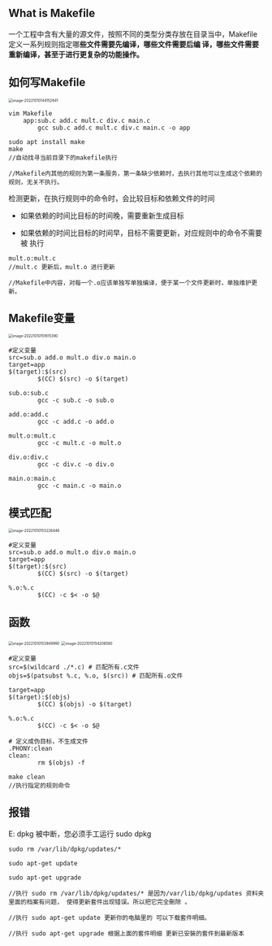 ## What is Makefile

一个工程中含有大量的源文件，按照不同的类型分类存放在目录当中，Makefile定义一系列规则指定哪**些文件需要先编译，哪些文件需要后编 译，哪些文件需要重新编译，甚至于进行更复杂的功能操作。**

## 如何写Makefile

<img src="http://pic.shixiaocaia.fun/202210101441561.png" alt="image-20221010144152641" style="zoom: 50%;" />

```shell
vim Makefile
	app:sub.c add.c mult.c div.c main.c
        gcc sub.c add.c mult.c div.c main.c -o app
        
sudo apt install make
make
//自动找寻当前目录下的makefile执行

//Makefile内其他的规则为第一条服务，第一条缺少依赖时，去执行其他可以生成这个依赖的规则，无关不执行。
```

检测更新，在执行规则中的命令时，会比较目标和依赖文件的时间

- 如果依赖的时间比目标的时间晚，需要重新生成目标 

- 如果依赖的时间比目标的时间早，目标不需要更新，对应规则中的命令不需要被
  执行

```shell
mult.o:mult.c
//mult.c 更新后，mult.o 进行更新

//Makefile中内容，对每一个.o应该单独写单独编译，便于某一个文件更新时，单独维护更新。
```

## Makefile变量

<img src="http://pic.shixiaocaia.fun/202210101516800.png" alt="image-20221010151615390" style="zoom:50%;" />

 ```shell
 #定义变量
 src=sub.o add.o mult.o div.o main.o
 target=app
 $(target):$(src)
         $(CC) $(src) -o $(target)
 
 sub.o:sub.c
         gcc -c sub.c -o sub.o
 
 add.o:add.c
         gcc -c add.c -o add.o
 
 mult.o:mult.c
         gcc -c mult.c -o mult.o
 
 div.o:div.c
         gcc -c div.c -o div.o
 
 main.o:main.c
         gcc -c main.c -o main.o
 ```

## 模式匹配

<img src="http://pic.shixiaocaia.fun/202210101532419.png" alt="image-20221010153226446" style="zoom:50%;" />

```shell
#定义变量
src=sub.o add.o mult.o div.o main.o
target=app
$(target):$(src)
        $(CC) $(src) -o $(target)

%.o:%.c
        $(CC) -c $< -o $@
```

## 函数

<img src="http://pic.shixiaocaia.fun/202210101539996.png" alt="image-20221010153949990" style="zoom:50%;" />

<img src="http://pic.shixiaocaia.fun/202210101542062.png" alt="image-20221010154206560" style="zoom:50%;" />

```shell
#定义变量
src=$(wildcard ./*.c) # 匹配所有.c文件
objs=$(patsubst %.c, %.o, $(src)) # 匹配所有.o文件

target=app
$(target):$(objs)
        $(CC) $(objs) -o $(target)

%.o:%.c
        $(CC) -c $< -o $@
```

```shell
# 定义成伪目标，不生成文件
.PHONY:clean
clean:
        rm $(objs) -f
        
make clean
//执行指定的规则命令
```

## 报错

E: dpkg 被中断，您必须手工运行 sudo dpkg

```shell
sudo rm /var/lib/dpkg/updates/*

sudo apt-get update

sudo apt-get upgrade

//执行 sudo rm /var/lib/dpkg/updates/* 是因为/var/lib/dpkg/updates 资料夹里面的档案有问题， 使得更新套件出现错误。所以把它完全刪除 。

//执行 sudo apt-get update 更新你的电脑里的 可以下载套件明细。

//执行 sudo apt-get upgrade 根据上面的套件明细 更新已安裝的套件到最新版本
```

